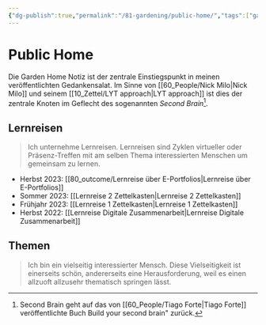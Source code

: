 ```yaml
---
{"dg-publish":true,"permalink":"/81-gardening/public-home/","tags":["gardenEntry"],"created":"2023-11-05T12:59:57.202+01:00","updated":"2023-11-05T14:30:08.506+01:00"}
---
```


# Public Home 

Die Garden Home Notiz ist der zentrale Einstiegspunkt in meinen veröffentlichten Gedankensalat.
Im Sinne von [[60_People/Nick Milo\|Nick Milo]] und seinem [[10_Zettel/LYT approach\|LYT approach]] ist dies der zentrale Knoten im Geflecht des sogenannten *Second Brain*[^1].

## Lernreisen
> Ich unternehme Lernreisen. Lernreisen sind Zyklen virtueller oder Präsenz-Treffen mit am selben Thema interessierten Menschen um gemeinsam zu lernen.

- Herbst 2023: [[80_outcome/Lernreise über E-Portfolios\|Lernreise über E-Portfolios]]
- Sommer 2023: [[Lernreise 2 Zettelkasten\|Lernreise 2 Zettelkasten]]
- Frühjahr 2023: [[Lernreise 1 Zettelkasten\|Lernreise 1 Zettelkasten]]
- Herbst 2022: [[Lernreise Digitale Zusammenarbeit\|Lernreise Digitale Zusammenarbeit]]

## Themen
> Ich bin ein vielseitig interessierter Mensch. Diese Vielseitigkeit ist einerseits schön, andererseits eine Herausforderung, weil es einen allzuoft allzusehr thematisch springen lässt.





[^1]: Second Brain geht auf das von [[60_People/Tiago Forte\|Tiago Forte]] veröffentlichte Buch Build your second brain" zurück.
